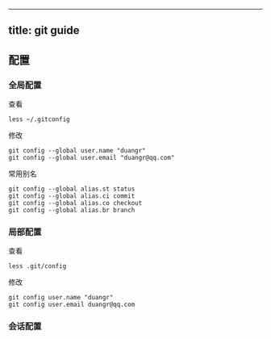 ----
title: git guide
----

## 配置

### 全局配置

查看
```
less ~/.gitconfig
```
修改
```
git config --global user.name "duangr"
git config --global user.email "duangr@qq.com"
```


常用别名

```
git config --global alias.st status
git config --global alias.ci commit
git config --global alias.co checkout
git config --global alias.br branch
```
### 局部配置

查看
```
less .git/config
```

修改
```
git config user.name "duangr"
git config user.email duangr@qq.com
```

### 会话配置
